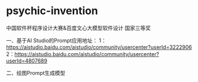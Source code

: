 # psychic-invention
中国软件杯程序设计大赛&百度文心大模型软件设计 国家三等奖

一、基于AI Studio的Prompt应用地址：
1：https://aistudio.baidu.com/aistudio/community/usercenter?userId=3222906
2：https://aistudio.baidu.com/aistudio/community/usercenter?userId=4807689

二、绘图Prompt生成模型
